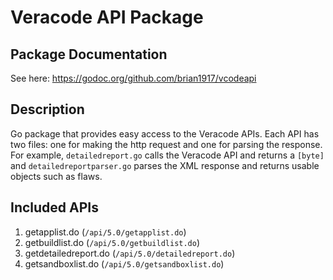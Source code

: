 # Veracode API Package

## Package Documentation
See here: https://godoc.org/github.com/brian1917/vcodeapi

## Description
Go package that provides easy access to the Veracode APIs. Each API has two files: one for making the http request and one for parsing the response.
For example, `detailedreport.go` calls the Veracode API and returns a `[byte]` and `detailedreportparser.go` parses the
XML response and returns usable objects such as flaws.

## Included APIs
1. getapplist.do (`/api/5.0/getapplist.do`)
2. getbuildlist.do (`/api/5.0/getbuildlist.do`)
3. getdetailedreport.do (`/api/5.0/detailedreport.do`)
4. getsandboxlist.do (`/api/5.0/getsandboxlist.do`)